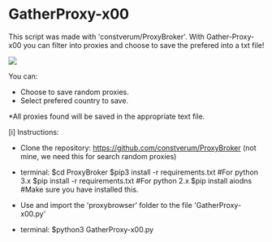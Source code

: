 # GatherProxy-x00
This script was made with 'constverum/ProxyBroker'. With Gather-Proxy-x00 you can filter into proxies and choose to save the prefered into a txt file!

<img src="https://s5.gifyu.com/images/ezgif-6-e90b5b350964.gif">

You can:
- Choose to save random proxies.
- Select prefered country to save.

*All proxies found will be saved in the appropriate text file. 

[i] Instructions:

- Clone the repository: https://github.com/constverum/ProxyBroker (not mine, we need this for search random proxies)
- terminal: $cd ProxyBroker
            $pip3 install -r requirements.txt     #For python 3.x
            $pip install -r requirements.txt      #For python 2.x
            $pip install aiodns                   #Make sure you have installed this.
            
- Use and import the 'proxybrowser' folder to the file 'GatherProxy-x00.py'
- terminal: $python3 GatherProxy-x00.py


